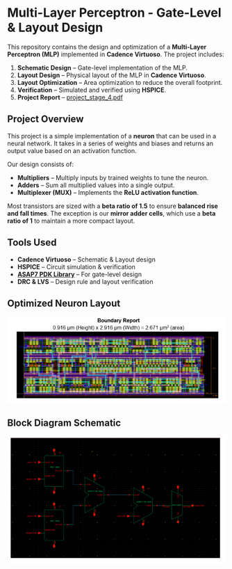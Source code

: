 # Multi-Layer Perceptron - Gate-Level & Layout Design  

This repository contains the design and optimization of a **Multi-Layer Perceptron (MLP)** implemented in **Cadence Virtuoso**. The project includes:  

1. **Schematic Design** – Gate-level implementation of the MLP.  
2. **Layout Design** – Physical layout of the MLP in **Cadence Virtuoso**.  
3. **Layout Optimization** – Area optimization to reduce the overall footprint.  
4. **Verification** – Simulated and verified using **HSPICE**.  
5. **Project Report** – [project_stage_4.pdf](project_stage_4.pdf)  

## Project Overview  
This project is a simple implementation of a **neuron** that can be used in a neural network. It takes in a series of weights and biases and returns an output value based on an activation function.  

Our design consists of:  
- **Multipliers** – Multiply inputs by trained weights to tune the neuron.  
- **Adders** – Sum all multiplied values into a single output.  
- **Multiplexer (MUX)** – Implements the **ReLU activation function**.  

Most transistors are sized with a **beta ratio of 1.5** to ensure **balanced rise and fall times**. The exception is our **mirror adder cells**, which use a **beta ratio of 1** to maintain a more compact layout.  

## Tools Used  
- **Cadence Virtuoso** – Schematic & Layout design  
- **HSPICE** – Circuit simulation & verification  
- **[ASAP7 PDK Library](https://asap.asu.edu/)** – For gate-level design  
- **DRC & LVS** – Design rule and layout verification  

## Optimized Neuron Layout  

![opt_neruon.png](opt_neruon.png)  

## Block Diagram Schematic  

![block_schem.png](block_schem.png)  
